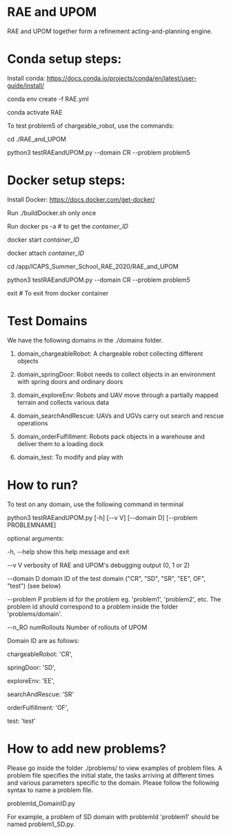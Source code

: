# RAE and UPOM

RAE and UPOM together form a refinement acting-and-planning engine.

# Conda setup steps:

Install conda: https://docs.conda.io/projects/conda/en/latest/user-guide/install/

conda env create -f RAE.yml

conda activate RAE

To test problem5 of chargeable_robot, use the commands:

cd ./RAE_and_UPOM

python3 testRAEandUPOM.py --domain CR --problem problem5

# Docker setup steps:

Install Docker: https://docs.docker.com/get-docker/

Run ./buildDocker.sh only once

Run docker ps -a # to get the *container_ID*

docker start *container_ID*

docker attach *container_ID*

cd /app/ICAPS_Summer_School_RAE_2020/RAE_and_UPOM 

python3 testRAEandUPOM.py --domain CR --problem problem5

exit # To exit from docker container 

# Test Domains

We have the following domains in the ./domains folder.

1. domain_chargeableRobot: A chargeable robot collecting different objects

2. domain_springDoor: Robot needs to collect objects in an environment with spring doors and ordinary doors

3. domain_exploreEnv: Robots and UAV move through a partially mapped terrain and collects various data

4. domain_searchAndRescue: UAVs and UGVs carry out search and rescue operations

5. domain_orderFulfillment: Robots pack objects in a warehouse and deliver them to a loading dock

6. domain_test: To modify and play with

# How to run?

To test on any domain, use the following command in terminal

python3 testRAEandUPOM.py [-h] [--v V] [--domain D] [--problem PROBLEMNAME] 

optional arguments:

  -h, --help  	show this help message and exit
  
  --v V      	verbosity of RAE and UPOM's debugging output (0, 1 or 2)
  
  --domain D    domain ID of the test domain ("CR", "SD", "SR", "EE", OF", "test") (see below)
  
  --problem P   problem id for the problem eg. 'problem1', 'problem2', etc. The problem id should correspond to a problem inside the folder 'problems/domain'.
  
  --n_RO numRollouts 	Number of rollouts of UPOM

Domain ID are as follows:

chargeableRobot: 'CR',

springDoor: 'SD',

exploreEnv: 'EE',

searchAndRescue: 'SR'

orderFulfillment: 'OF',

test: 'test'


# How to add new problems? 

Please go inside the folder ./problems/<domain> to view examples of problem files. A problem file  specifies the initial state, the tasks arriving at different times and various parameters specific to the domain. Please follow the
following syntax to name a problem file.

problemId_DomainID.py

For example, a problem of SD domain with problemId 'problem1' should be named problem1_SD.py.


